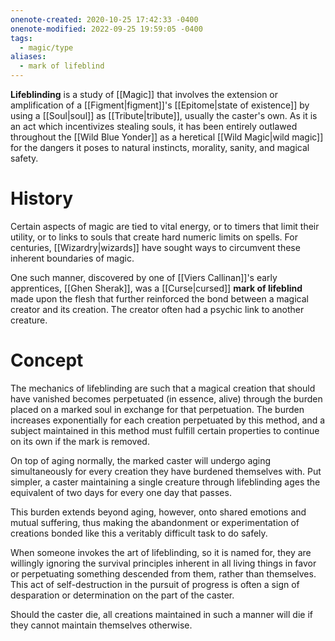 ```yaml
---
onenote-created: 2020-10-25 17:42:33 -0400
onenote-modified: 2022-09-25 19:59:05 -0400
tags:
  - magic/type
aliases:
  - mark of lifeblind
---
```

**Lifeblinding** is a study of [[Magic]] that involves the extension or amplification of a [[Figment|figment]]'s [[Epitome|state of existence]] by using a [[Soul|soul]] as [[Tribute|tribute]], usually the caster's own. As it is an act which incentivizes stealing souls, it has been entirely outlawed throughout the [[Wild Blue Yonder]] as a heretical [[Wild Magic|wild magic]] for the dangers it poses to natural instincts, morality, sanity, and magical safety.
# History
Certain aspects of magic are tied to vital energy, or to timers that limit their utility, or to links to souls that create hard numeric limits on spells. For centuries, [[Wizardry|wizards]] have sought ways to circumvent these inherent boundaries of magic. 

One such manner, discovered by one of [[Viers Callinan]]'s early apprentices, [[Ghen Sherak]], was a [[Curse|cursed]] **mark of lifeblind** made upon the flesh that further reinforced the bond between a magical creator and its creation. The creator often had a psychic link to another creature.

# Concept
The mechanics of lifeblinding are such that a magical creation that should have vanished becomes perpetuated (in essence, alive) through the burden placed on a marked soul in exchange for that perpetuation. The burden increases exponentially for each creation perpetuated by this method, and a subject maintained in this method must fulfill certain properties to continue on its own if the mark is removed.

On top of aging normally, the marked caster will undergo aging simultaneously for every creation they have burdened themselves with. Put simpler, a caster maintaining a single creature through lifeblinding ages the equivalent of two days for every one day that passes.

This burden extends beyond aging, however, onto shared emotions and mutual suffering, thus making the abandonment or experimentation of creations bonded like this a veritably difficult task to do safely.

When someone invokes the art of lifeblinding, so it is named for, they are willingly ignoring the survival principles inherent in all living things in favor or perpetuating something descended from them, rather than themselves. This act of self-destruction in the pursuit of progress is often a sign of desparation or determination on the part of the caster.

Should the caster die, all creations maintained in such a manner will die if they cannot maintain themselves otherwise.




